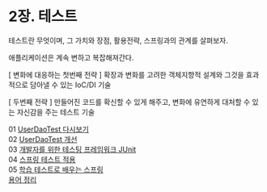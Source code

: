 
# 2장. 테스트

테스트란 무엇이며, 그 가치와 장점, 활용전략, 스프링과의 관계를 살펴보자.


애플리케이션은 계속 변하고 복잡해져간다.

[ 변화에 대응하는 첫번째 전략 ]
확장과 변화를 고려한 객체지향적 설계와 그것을 효과적으로 담아낼 수 있는 IoC/DI 기술

[ 두번째 전략 ]
만들어진 코드를 확신할 수 있게 해주고, 변화에 유연하게 대처할 수 있는 자신감을 주는 테스트 기술

01 [UserDaoTest 다시보기](01.md)<br>
02 [UserDaoTest 개선](02.md)<br>
03 [개발자를 위한 테스팅 프레임워크 JUnit](03.md)<br>
04 [스프링 테스트 적용](04.md)<br>
05 [학습 테스트로 배우는 스프링](05.md)<br>
[용어 정리](keyword.md)
